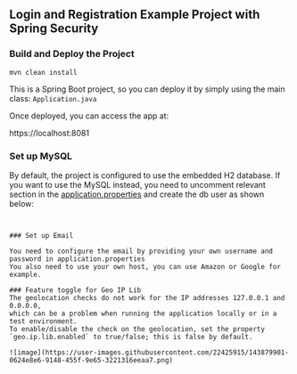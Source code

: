 ## Login and Registration Example Project with Spring Security

### Build and Deploy the Project
```
mvn clean install
```

This is a Spring Boot project, so you can deploy it by simply using the main class: `Application.java`

Once deployed, you can access the app at: 

https://localhost:8081


### Set up MySQL
By default, the project is configured to use the embedded H2 database.
If you want to use the MySQL instead, you need to uncomment relevant section in the [application.properties](src/main/resources/application.properties) and create the db user as shown below:
```


### Set up Email

You need to configure the email by providing your own username and password in application.properties
You also need to use your own host, you can use Amazon or Google for example.

### Feature toggle for Geo IP Lib
The geolocation checks do not work for the IP addresses 127.0.0.1 and 0.0.0.0, 
which can be a problem when running the application locally or in a test environment.
To enable/disable the check on the geolocation, set the property `geo.ip.lib.enabled` to true/false; this is false by default.

![image](https://user-images.githubusercontent.com/22425915/143879901-0624e8e6-9148-455f-9e65-3221316eeaa7.png)

